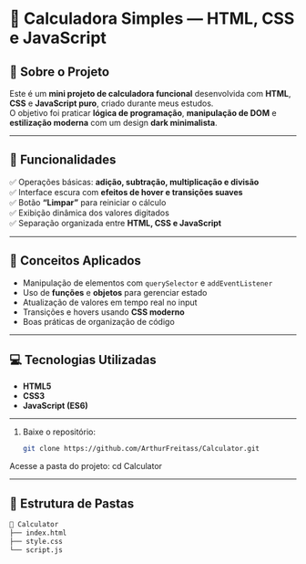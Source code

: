 # 🧮 Calculadora Simples — HTML, CSS e JavaScript

## 📖 Sobre o Projeto
Este é um **mini projeto de calculadora funcional** desenvolvida com **HTML**, **CSS** e **JavaScript puro**, criado durante meus estudos.  
O objetivo foi praticar **lógica de programação**, **manipulação de DOM** e **estilização moderna** com um design **dark minimalista**.

---

## 🚀 Funcionalidades
✅ Operações básicas: **adição, subtração, multiplicação e divisão**  
✅ Interface escura com **efeitos de hover e transições suaves**  
✅ Botão **“Limpar”** para reiniciar o cálculo  
✅ Exibição dinâmica dos valores digitados  
✅ Separação organizada entre **HTML, CSS e JavaScript**

---

## 🧠 Conceitos Aplicados
- Manipulação de elementos com `querySelector` e `addEventListener`
- Uso de **funções** e **objetos** para gerenciar estado
- Atualização de valores em tempo real no input
- Transições e hovers usando **CSS moderno**
- Boas práticas de organização de código

---

## 💻 Tecnologias Utilizadas
- **HTML5**
- **CSS3**
- **JavaScript (ES6)**

---

1. Baixe o repositório:
   ```bash
   git clone https://github.com/ArthurFreitass/Calculator.git

Acesse a pasta do projeto:
cd Calculator


---

## 📂 Estrutura de Pastas
```markdown
📁 Calculator
├── index.html
├── style.css
└── script.js


